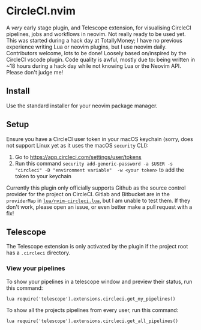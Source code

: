 # CircleCI.nvim

A _very_ early stage plugin, and Telescope extension, for visualising CircleCI pipelines, jobs and workflows in neovim. Not really ready to be used yet. This was started during a hack day at TotallyMoney; I have no previous experience writing Lua or neovim plugins, but I use neovim daily. Contributors welcome, lots to be done! Loosely based on/inspired by the CircleCI vscode plugin. Code quality is awful, mostly due to: being written in ~18 hours during a hack day while not knowing Lua or the Neovim API. Please don't judge me!

## Install
Use the standard installer for your neovim package manager.

## Setup
Ensure you have a CircleCI user token in your macOS keychain (sorry, does not support Linux yet as it uses the macOS `security` CLI):
1. Go to https://app.circleci.com/settings/user/tokens
2. Run this command `security add-generic-password -a $USER -s "circleci" -D "environment variable"  -w <your token>` to add the token to your keychain

Currently this plugin only officially supports Github as the source control provider for the project on CircleCI. Gitlab and Bitbucket are in the `providerMap` in [`lua/nvim-circleci.lua`](https://github.com/tomoakley/circleci.nvim/blob/main/lua/nvim-circleci.lua), but I am unable to test them. If they don't work, please open an issue, or even better make a pull request with a fix!

## Telescope
The Telescope extension is only activated by the plugin if the project root has a `.circleci` directory.

### View your pipelines
To show your pipelines in a telescope window and preview their status, run this command:
```
lua require('telescope').extensions.circleci.get_my_pipelines()
```
To show all the projects pipelines from every user, run this command:
```
lua require('telescope').extensions.circleci.get_all_pipelines()
```


